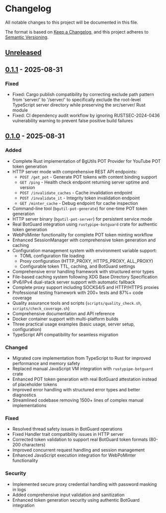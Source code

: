 # Changelog

All notable changes to this project will be documented in this file.

The format is based on [Keep a Changelog](https://keepachangelog.com/en/1.0.0/),
and this project adheres to [Semantic Versioning](https://semver.org/).

## [Unreleased]

## [0.1.1] - 2025-08-31

### Fixed

- Fixed: Cargo publish compatibility by correcting exclude path pattern from 'server/' to '/server/' to specifically exclude the root-level TypeScript server directory while preserving the src/server/ Rust module
- Fixed: CI dependency audit workflow by ignoring RUSTSEC-2024-0436 vulnerability warning to prevent false positive build failures

## [0.1.0] - 2025-08-31

### Added

- Complete Rust implementation of BgUtils POT Provider for YouTube POT token generation
- HTTP server mode with comprehensive REST API endpoints:
  - `POST /get_pot` - Generate POT tokens with content binding support
  - `GET /ping` - Health check endpoint returning server uptime and version
  - `POST /invalidate_caches` - Cache invalidation endpoint
  - `POST /invalidate_it` - Integrity token invalidation endpoint
  - `GET /minter_cache` - Debug endpoint for cache inspection
- Command-line tool (`bgutil-pot-generate`) for one-time POT token generation
- HTTP server binary (`bgutil-pot-server`) for persistent service mode
- Real BotGuard integration using `rustypipe-botguard` crate for authentic token generation
- WebPoMinter functionality for complete POT token minting workflow
- Enhanced SessionManager with comprehensive token generation and caching
- Configuration management system with environment variable support:
  - TOML configuration file loading
  - Proxy configuration (HTTP_PROXY, HTTPS_PROXY, ALL_PROXY)
  - Configurable token TTL, caching, and BotGuard settings
- Comprehensive error handling framework with structured error types
- File-based caching system following XDG Base Directory Specification
- IPv6/IPv4 dual-stack server support with automatic fallback
- Complete proxy support including SOCKS4/5 and HTTP/HTTPS proxies
- Professional testing framework with 200+ tests and 87%+ code coverage
- Quality assurance tools and scripts (`scripts/quality_check.sh`, `scripts/check_coverage.sh`)
- Comprehensive documentation and API reference
- Docker container support with multi-platform builds
- Three practical usage examples (basic usage, server setup, configuration)
- TypeScript API compatibility for seamless migration

### Changed

- Migrated core implementation from TypeScript to Rust for improved performance and memory safety
- Replaced manual JavaScript VM integration with `rustypipe-botguard` crate
- Enhanced POT token generation with real BotGuard attestation instead of placeholder tokens
- Improved error handling with structured error types and better diagnostics
- Streamlined codebase removing 1500+ lines of complex manual implementations

### Fixed

- Resolved thread safety issues in BotGuard operations
- Fixed Handler trait compatibility issues in HTTP server
- Corrected token validation to support real BotGuard token formats (80-200 characters)
- Improved concurrent request handling and session management
- Enhanced JavaScript execution integration for WebPoMinter functionality

### Security

- Implemented secure proxy credential handling with password masking in logs
- Added comprehensive input validation and sanitization
- Enhanced token generation security using authentic BotGuard integration

[Unreleased]: https://github.com/jim60105/bgutil-ytdlp-pot-provider-rs/compare/v0.1.1...HEAD
[0.1.1]: https://github.com/jim60105/bgutil-ytdlp-pot-provider-rs/compare/v0.1.0...v0.1.1
[0.1.0]: https://github.com/jim60105/bgutil-ytdlp-pot-provider-rs/releases/tag/v0.1.0
